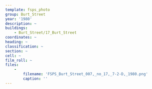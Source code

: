 ```yaml
---
template: fsps_photo
group: Burt_Street
year: '1980'
description: ~
buildings:
    - Burt_Street/17_Burt_Street
coordinates: ~
heading: ~
classification: ~
section: ~
cell: ~
film_roll: ~
files:
    -
        filename: 'FSPS_Burt_Street_007,_no_17,_7-2-D,_1980.png'
        caption: ''
---
```

